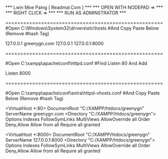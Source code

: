 ***  Lwin Moe Paing [ Readmal.Com ] ***
***  OPEN WITH NODEPAD => ***
***  RIGHT CLICK => ***
***  RUN AS ADMINSTRATOR ***

=====================================================
#Open C:\Windows\System32\drivers\etc\hosts
#And Copy Paste Below (Remove #hash Tag)

127.0.0.1  greenygn.com
127.0.0.1 127.0.0.1:8000

=====================================================

#Open C:\xampp\apache\conf\httpd.conf
#Find Listen 80 And Add

Listen 8000

=====================================================

#Open C:\xampp\apache\conf\extra\httpd-vhosts.conf
#And Copy Paste Below (Remove #hash Tag)

<VirtualHost *:80>
    DocumentRoot "C:/XAMPP/htdocs/greenygn"
    ServerName greenygn.com
    <Directory "C:/XAMPP/htdocs/greenygn">
        Options Indexes FollowSymLinks MultiViews
        AllowOverride all
        Order Deny,Allow
        Allow from all
        Require all granted
    </Directory>
</VirtualHost>
 
<VirtualHost *:8000>
    DocumentRoot "C:/XAMPP/htdocs/greenygn"
    ServerName 127.0.0.1:8000
    <Directory "C:/XAMPP/htdocs/greenygn">
        Options Indexes FollowSymLinks MultiViews
        AllowOverride all
        Order Deny,Allow
        Allow from all
        Require all granted
    </Directory>
</VirtualHost>


<!-- Safe CodeDrop -->
<!-- https://tympanus.net/Development/DistortionHoverEffect/# -->